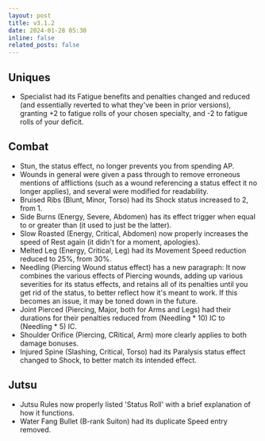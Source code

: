 ```yaml
---
layout: post
title: v3.1.2
date: 2024-01-28 05:30
inline: false
related_posts: false
---
```


## Uniques 
- Specialist had its Fatigue benefits and penalties changed and reduced (and essentially reverted to what they've been in prior versions), granting +2 to fatigue rolls of your chosen specialty, and -2 to fatigue rolls of your deficit.


## Combat
- Stun, the status effect, no longer prevents you from spending AP.
- Wounds in general were given a pass through to remove erroneous mentions of afflictions (such as a wound referencing a status effect it no longer applies), and several were modified for readability.
- Bruised Ribs (Blunt, Minor, Torso) had its Shock status increased to 2, from 1.
- Side Burns (Energy, Severe, Abdomen) has its effect trigger when equal to or greater than (it used to just be the latter).
- Slow Roasted (Energy, Critical, Abdomen) now properly increases the speed of Rest again (it didn't for a moment, apologies).
- Melted Leg (Energy, Critical, Leg) had its Movement Speed reduction reduced to 25%, from 30%.
- Needling (Piercing Wound status effect) has a new paragraph: It now combines the various effects of Piercing wounds, adding up various severities for its status effects, and retains all of its penalties until you get rid of the status, to better reflect how it's meant to work. If this becomes an issue, it may be toned down in the future.
- Joint Pierced (Piercing, Major, both for Arms and Legs) had their durations for their penalties reduced from (Needling * 10) IC to (Needling * 5) IC.
- Shoulder Orifice (Piercing, CRitical, Arm) more clearly applies to both damage bonuses.
- Injured Spine (Slashing, Critical, Torso) had its Paralysis status effect changed to Shock, to better match its intended effect.

## Jutsu
- Jutsu Rules now properly listed 'Status Roll' with a brief explanation of how it functions.
- Water Fang Bullet (B-rank Suiton) had its duplicate Speed entry removed.
